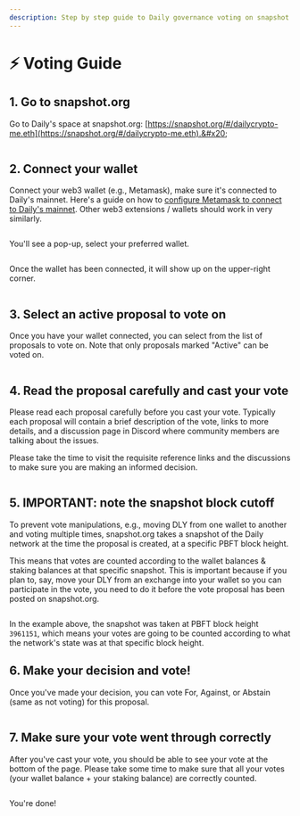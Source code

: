 ```yaml
---
description: Step by step guide to Daily governance voting on snapshot.org
---
```


# ⚡ Voting Guide

## 1.  Go to snapshot.org

Go to Daily's space at snapshot.org: [https://snapshot.org/#/dailycrypto-me.eth](https://snapshot.org/#/dailycrypto-me.eth).&#x20;

<figure><img src="../.gitbook/assets/Screenshot 2023-09-20 230026.png" alt=""><figcaption></figcaption></figure>

## 2.  Connect your wallet&#x20;

Connect your web3 wallet (e.g., Metamask), make sure it's connected to Daily's mainnet. Here's a guide on how to [configure Metamask to connect to Daily's mainnet](../wallet/metamask.md). Other web3 extensions / wallets should work in very similarly.&#x20;

<figure><img src="../.gitbook/assets/image (32).png" alt=""><figcaption></figcaption></figure>

You'll see a pop-up, select your preferred wallet.&#x20;

<figure><img src="../.gitbook/assets/image (33).png" alt=""><figcaption></figcaption></figure>

Once the wallet has been connected, it will show up on the upper-right corner.&#x20;

<figure><img src="../.gitbook/assets/image (34).png" alt=""><figcaption></figcaption></figure>

## 3.  Select an active proposal to vote on

Once you have your wallet connected, you can select from the list of proposals to vote on. Note that only proposals marked "Active" can be voted on.

<figure><img src="../.gitbook/assets/image (35).png" alt=""><figcaption></figcaption></figure>

## 4.  Read the proposal carefully and cast your vote

Please read each proposal carefully before you cast your vote. Typically each proposal will contain a brief description of the vote, links to more details, and a discussion page in Discord where community members are talking about the issues.&#x20;

Please take the time to visit the requisite reference links and the discussions to make sure you are making an informed decision.&#x20;

<figure><img src="../.gitbook/assets/image (36).png" alt=""><figcaption></figcaption></figure>

## 5.  IMPORTANT: note the snapshot block cutoff

To prevent vote manipulations, e.g., moving DLY from one wallet to another and voting multiple times, snapshot.org takes a snapshot of the Daily network at the time the proposal is created, at a specific PBFT block height.&#x20;

This means that votes are counted according to the wallet balances & staking balances at that specific snapshot. This is important because if you plan to, say, move your DLY from an exchange into your wallet so you can participate in the vote, you need to do it before the vote proposal has been posted on snapshot.org.&#x20;

<figure><img src="../.gitbook/assets/image (37).png" alt=""><figcaption></figcaption></figure>

In the example above, the snapshot was taken at PBFT block height `3961151`, which means your votes are going to be counted according to what the network's state was at that specific block height.&#x20;



## 6.  Make your decision and vote!

Once you've made your decision, you can vote For, Against, or Abstain (same as not voting) for this proposal.&#x20;

<figure><img src="../.gitbook/assets/image (38).png" alt=""><figcaption></figcaption></figure>

## 7.  Make sure your vote went through correctly&#x20;

After you've cast your vote, you should be able to see your vote at the bottom of the page. Please take some time to make sure that all your votes (your wallet balance + your staking balance) are correctly counted.&#x20;

<figure><img src="../.gitbook/assets/image (39).png" alt=""><figcaption></figcaption></figure>

You're done!&#x20;
